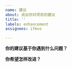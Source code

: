 ```yaml
---
name: 建议
about: 说出你对项目的建议
title: ''
labels: enhancement
assignees: ifmvo

---
```


**你的建议基于你遇到什么问题？**


**你希望怎样改进？**
